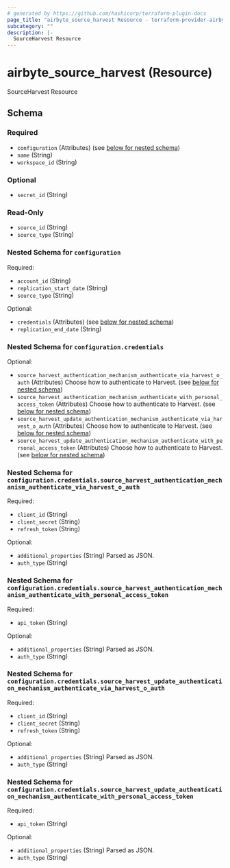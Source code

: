 ```yaml
---
# generated by https://github.com/hashicorp/terraform-plugin-docs
page_title: "airbyte_source_harvest Resource - terraform-provider-airbyte"
subcategory: ""
description: |-
  SourceHarvest Resource
---
```


# airbyte_source_harvest (Resource)

SourceHarvest Resource



<!-- schema generated by tfplugindocs -->
## Schema

### Required

- `configuration` (Attributes) (see [below for nested schema](#nestedatt--configuration))
- `name` (String)
- `workspace_id` (String)

### Optional

- `secret_id` (String)

### Read-Only

- `source_id` (String)
- `source_type` (String)

<a id="nestedatt--configuration"></a>
### Nested Schema for `configuration`

Required:

- `account_id` (String)
- `replication_start_date` (String)
- `source_type` (String)

Optional:

- `credentials` (Attributes) (see [below for nested schema](#nestedatt--configuration--credentials))
- `replication_end_date` (String)

<a id="nestedatt--configuration--credentials"></a>
### Nested Schema for `configuration.credentials`

Optional:

- `source_harvest_authentication_mechanism_authenticate_via_harvest_o_auth` (Attributes) Choose how to authenticate to Harvest. (see [below for nested schema](#nestedatt--configuration--credentials--source_harvest_authentication_mechanism_authenticate_via_harvest_o_auth))
- `source_harvest_authentication_mechanism_authenticate_with_personal_access_token` (Attributes) Choose how to authenticate to Harvest. (see [below for nested schema](#nestedatt--configuration--credentials--source_harvest_authentication_mechanism_authenticate_with_personal_access_token))
- `source_harvest_update_authentication_mechanism_authenticate_via_harvest_o_auth` (Attributes) Choose how to authenticate to Harvest. (see [below for nested schema](#nestedatt--configuration--credentials--source_harvest_update_authentication_mechanism_authenticate_via_harvest_o_auth))
- `source_harvest_update_authentication_mechanism_authenticate_with_personal_access_token` (Attributes) Choose how to authenticate to Harvest. (see [below for nested schema](#nestedatt--configuration--credentials--source_harvest_update_authentication_mechanism_authenticate_with_personal_access_token))

<a id="nestedatt--configuration--credentials--source_harvest_authentication_mechanism_authenticate_via_harvest_o_auth"></a>
### Nested Schema for `configuration.credentials.source_harvest_authentication_mechanism_authenticate_via_harvest_o_auth`

Required:

- `client_id` (String)
- `client_secret` (String)
- `refresh_token` (String)

Optional:

- `additional_properties` (String) Parsed as JSON.
- `auth_type` (String)


<a id="nestedatt--configuration--credentials--source_harvest_authentication_mechanism_authenticate_with_personal_access_token"></a>
### Nested Schema for `configuration.credentials.source_harvest_authentication_mechanism_authenticate_with_personal_access_token`

Required:

- `api_token` (String)

Optional:

- `additional_properties` (String) Parsed as JSON.
- `auth_type` (String)


<a id="nestedatt--configuration--credentials--source_harvest_update_authentication_mechanism_authenticate_via_harvest_o_auth"></a>
### Nested Schema for `configuration.credentials.source_harvest_update_authentication_mechanism_authenticate_via_harvest_o_auth`

Required:

- `client_id` (String)
- `client_secret` (String)
- `refresh_token` (String)

Optional:

- `additional_properties` (String) Parsed as JSON.
- `auth_type` (String)


<a id="nestedatt--configuration--credentials--source_harvest_update_authentication_mechanism_authenticate_with_personal_access_token"></a>
### Nested Schema for `configuration.credentials.source_harvest_update_authentication_mechanism_authenticate_with_personal_access_token`

Required:

- `api_token` (String)

Optional:

- `additional_properties` (String) Parsed as JSON.
- `auth_type` (String)


